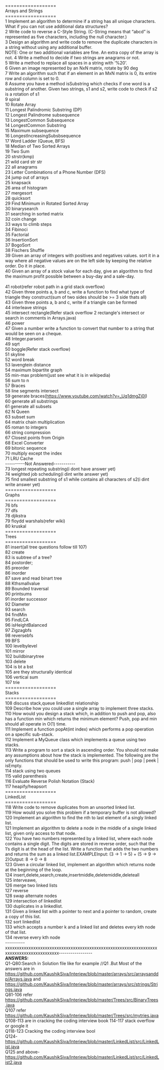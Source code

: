 ==================<br/>
Arrays and Strings<br/>
==================<br/>
1 Implement an algorithm to determine if a string has all unique characters. What if you can not use additional data structures?<br/>
2 Write code to reverse a C-Style String. (C-String means that “abcd” is represented as five characters, including the null character.)<br/>
3 Design an algorithm and write code to remove the duplicate characters in a string without using any additional buffer.<br/> NOTE: One or two additional variables are fine. An extra copy of the array is not.
4 Write a method to decide if two strings are anagrams or not.<br/>
5 Write a method to replace all spaces in a string with ‘%20’.<br/>
6 Given an image represented by an NxN matrix, rotate by 90 deg<br/>
7 Write an algorithm such that if an element in an MxN matrix is 0, its entire row and column is set to 0.<br/>
8 Assume you have a method isSubstring which checks if one word is a substring of another. Given two strings, s1 and s2,      write code to check if s2 is a rotation of s1<br/>
9  spiral<br/>
10 Rotate Array<br/>
11 Longest Palindromic Substring (DP)<br/>
12 Longest Palindrome subsequence<br/>
13 LongestCommon Subsequence<br/>
14 LongestCommon Substring<br/>
15 Maximum subsequence<br/>
16 LongestIncreasingSubsbsequence<br/>
17 Word Ladder (Queue, BFS)<br/>
18 Median of Two Sorted Arrays<br/>
19 Two Sum<br/>
20 strstr(kmp)<br/>
21 wild card str str<br/>
22 all anagrams<br/>
23 Letter Combinations of a Phone Number (DFS)<br/>
24 jump out of arrays<br/>
25 knapsack<br/>
26 area of histogram<br/>
27 mergesort<br/>
28 quicksort<br/>
29 Find Minimum in Rotated Sorted Array<br/>
30 binarysearch<br/>
31 searching in sorted matrix<br/>
32 coin change<br/>
33 ways to climb steps<br/>
34 Fibinoci<br/>
35 Factorial<br/>
36 InsertionSort<br/>
37 BogoSort<br/>
38 Fischers Shuffle<br/>
39 Given an array of integers with positives and negatives values. sort it in a way where all negative values are on the left side by keeping the relative order. Do it in place.<br/>
40 Given an array of a stock value for each day, give an algorithm to find the maximum profit possible between a buy-day and a sale-day.<br/>  
41 robot(refer robot path in a grid stack overflow)<br/>
42 Given three points a, b and c, write a function to find what type of triangle they construct(sum of two sides should be >= 3 side thats all)<br/>
43 Given three points a, b and c, write if a triangle can be formed<br/>
44 interleave strings<br/>
45 intersect rectangle(Refer stack overflow 2 rectangle's intersect or search in comments in Arrays.java)<br/>
46 power<br/>
47 Given a number write a function to convert that number to a string that would be seen on a cheque.<br/>
48 Integer.parseint<br/>
49 sqrt<br/>
50 boggle(Refer stack overflow)<br/>
51 skyline<br/>
52 word break<br/>
53 lavengtein distance<br/>
54 maximum bipartite graph<br/>
55 min-max problem(just see what it is in wikipedia)<br/>
56 sum to n<br/>
57 Braces<br/>
58 line segments intersect<br/>
59 generate braces(https://www.youtube.com/watch?v=_Uq1dmgZj0I)<br/>
60 generate all substrings<br/>
61 generate all subsets<br/>
62 N Queen<br/>
63 subset sum<br/>
64 matrix chain multiplication<br/>
65 roman to integers<br/>
66 string compression<br/>
67 Closest points from Origin<br/>
68 Excel Converter<br/>
69 bitonic sequence<br/>
70 multiply except the index<br/>
71 LRU Cache<br/>
----------Not Answered-----------<br/>
73 longest repeating substring(i dont have answer yet)<br/>
74 weighted job scheduling(i dint write answer yet)<br/>
75 find smallest substring of s1 while contains all characters of s2(i dint write answer yet)<br/>
==================<br/>
Graphs<br/>
==================<br/>
76 bfs<br/>
77 dfs<br/>
78 djikstra<br/>
79 floydd warshals(refer wiki)<br/>
80 kruskal<br/>
==================<br/>
Trees<br/>
==================<br/>
81 insert(all tree questions follow till 107)<br/>
82 create<br/>
83 is subtree of a tree?<br/>
84 postorder;<br/>
85 preorder<br/>
86 inorder<br/>
87 save and read binart tree<br/>
88 Kthsmallvalue<br/>
89 Bounded traversal<br/>
90 printsums<br/>
91 inorder successor<br/>
92 Diameter<br/>
93 search<br/>
94 findMin<br/>
95 FindLCA<br/>
96 isHeightBalanced<br/>
97 Zigzagbfs<br/>
98 reversebfs<br/>
99 BFS<br/>
100 levelbylevel<br/>
101 mirror<br/>
102 buildbinarytree<br/>
103 delete<br/>
104 is bt a bst<br/>
105 are they structurally identical<br/>
106 vertical sum<br/>
107 trie<br/>
==================<br/>
Stacks<br/>
==================<br/>
108 discuss stack,queue linkedlist relationship<br/>
109 Describe how you could use a single array to implement three stacks.<br/>
110 How would you design a stack which, in addition to push and pop, also has a function min which returns the minimum element? Push, pop and min should all operate in O(1) time.<br/>
111 Implement a function popAt(int index) which performs a pop operation on a specific sub-stack.<br/>
112 Implement a MyQueue class which implements a queue using two stacks.<br/>
113 Write a program to sort a stack in ascending order. You should not make any assumptions about how the stack is implemented. The following are the only functions that should be used to write this program: push | pop | peek | isEmpty.<br/>
114 stack using two queues<br/>
115 valid parenthesis<br/>
116 Evaluate Reverse Polish Notation (Stack)<br/>
117 heapify/heapsort<br/>
==================<br/>
LinkedList<br/>
==================<br/>
118 Write code to remove duplicates from an unsorted linked list.<br/>
119 How would you solve this problem if a temporary buffer is not allowed?<br/>
120 Implement an algorithm to find the nth to last element of a singly linked list.<br/>
121 Implement an algorithm to delete a node in the middle of a single linked list, given only access to that node.<br/>
122 You have two numbers represented by a linked list, where each node contains a single digit. The digits are stored in reverse order, such that the 1’s digit is at the head of the list. Write a function that adds the two numbers and returns the sum as a linked list.EXAMPLEInput: (3 -> 1 -> 5) + (5 -> 9 -> 2)Output: 8 -> 0 -> 8<br/>
123 Given a circular linked list, implement an algorithm which returns node at the beginning of the loop.<br/>
124 insert,delete,search,create,insertmiddle,deletemiddle,deleteall<br/>
125 interveawe,<br/>
126 merge two linked lists<br/>
127 reverse <br/>
128 swap alternate nodes<br/>
129 intersection of linkedlist<br/>
130 duplicates in a linkedlist.<br/>
131 Given a linked list with a pointer to next and a pointer to random, create a copy of this list.<br/>
132 sort linkedlist<br/>
133 which accepts a number k and a linked list and deletes every kth node of that list. <br/>
134 reverse every kth node<br/>
----------xxxxxxxxxxxxxxxxxxxxxxxxxxxxxxxxxxxxxxxxxxxxxxxxxxxxxxxxxxxxxxxxxxxxxxxxxxxxxxxxxxxxxxxx-----------------<br/>
<b>ANSWERS:</b><br/>
Q1-Q80:Search in Solution file like for example //Q1 .But Most of the answers are in https://github.com/KaushikSiva/Interiew/blob/master/arrays/src/arraysanddp/Arrays.java and 
https://github.com/KaushikSiva/Interiew/blob/master/arrays/src/strings/Strings.java<br/>
Q81-106 refer https://github.com/KaushikSiva/Interiew/blob/master/Trees/src/BinaryTrees.java<br/>
Q107  refer https://github.com/KaushikSiva/Interiew/blob/master/Trees/src/mytries.java<br/>
Q108-113 are in cracking the coding interview book 114-117 stack overflow or google it<br/>
Q118-123 Cracking the coding interview bool<br/>
Q124-https://github.com/KaushikSiva/Interiew/blob/master/LinkedList/src/LinkedList.java<br/>
Q125 and above-https://github.com/KaushikSiva/Interiew/blob/master/LinkedList/src/LinkedList2.java
